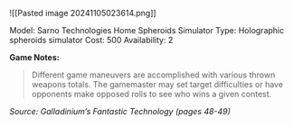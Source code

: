 ![[Pasted image 20241105023614.png]]

Model: Sarno Technologies
Home Spheroids Simulator
Type: Holographic spheroids
simulator
Cost: 500
Availability: 2

**Game Notes:** 
> Different game maneuvers are accomplished with various thrown weapons totals. The gamemaster may set target difficulties or have opponents make opposed rolls to see who wins a given contest.

*Source: Galladinium’s Fantastic Technology (pages 48-49)*